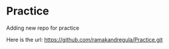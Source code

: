 # Practice
Adding new repo for practice

Here is the url: https://github.com/ramakandregula/Practice.git
